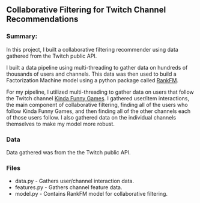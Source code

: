 ## Collaborative Filtering for Twitch Channel Recommendations

### Summary:

In this project, I built a collaborative filtering recommender using data gathered 
from the Twitch public API.

I built a data pipeline using multi-threading to gather data on hundreds of thousands
of users and channels. This data was then used to build a Factorization Machine model 
using a python package called [RankFM](https://rankfm.readthedocs.io/en/latest/home.html).  

For my pipeline, I utilized multi-threading to gather data on users that follow the
Twitch channel [Kinda Funny Games](https://twitch.tv/kindafunnygames). I gathered user/item interactions, 
the main component of collaborative filtering, finding all of the users who follow Kinda
Funny Games, and then finding all of the other channels each of those users follow. I also
gathered data on the individual channels themselves to make my model more robust.

### Data

Data gathered was from the the Twitch public API.

### Files

- data.py - Gathers user/channel interaction data.
- features.py - Gathers channel feature data.
- model.py - Contains RankFM model for collaborative filtering.
